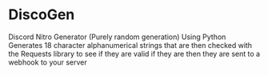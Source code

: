 # DiscoGen
Discord Nitro Generator (Purely random generation)
Using Python Generates 18 character alphanumerical strings that are then checked with the Requests library to see if they are valid if they are then they are sent to a webhook to your server
